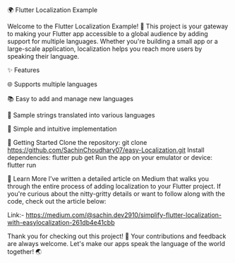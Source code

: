 🌍 Flutter Localization Example

Welcome to the Flutter Localization Example! 🎉 
This project is your gateway to making your Flutter app accessible to a global audience by adding support for multiple languages. Whether you're building a small app or a large-scale application, localization helps you reach more users by speaking their language.

✨ Features

🌐 Supports multiple languages

📚 Easy to add and manage new languages

📝 Sample strings translated into various languages

🚀 Simple and intuitive implementation

🚀 Getting Started
Clone the repository:
git clone https://github.com/SachinChoudhary07/easy-Localization.git
Install dependencies:
flutter pub get
Run the app on your emulator or device:
flutter run

📖 Learn More
I’ve written a detailed article on Medium that walks you through the entire process of adding localization to your Flutter project. If you're curious about the nitty-gritty details or want to follow along with the code, check out the article below: 

Link:- https://medium.com/@sachin.dev2910/simplify-flutter-localization-with-easylocalization-261db4e41cbb

Thank you for checking out this project! 💖 Your contributions and feedback are always welcome. Let's make our apps speak the language of the world together! 🌏

